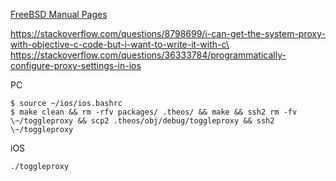 [FreeBSD Manual Pages](https://www.freebsd.org/cgi/man.cgi)
<!-- [NEProxySettings](https://developer.apple.com/documentation/networkextension/neproxysettings) -->

https://stackoverflow.com/questions/8798699/i-can-get-the-system-proxy-with-objective-c-code-but-i-want-to-write-it-with-c\
https://stackoverflow.com/questions/36333784/programmatically-configure-proxy-settings-in-ios

PC

```plain
$ source ~/ios/ios.bashrc
$ make clean && rm -rfv packages/ .theos/ && make && ssh2 rm -fv \~/toggleproxy && scp2 .theos/obj/debug/toggleproxy && ssh2 \~/toggleproxy
```

iOS

```plain
./toggleproxy
```

